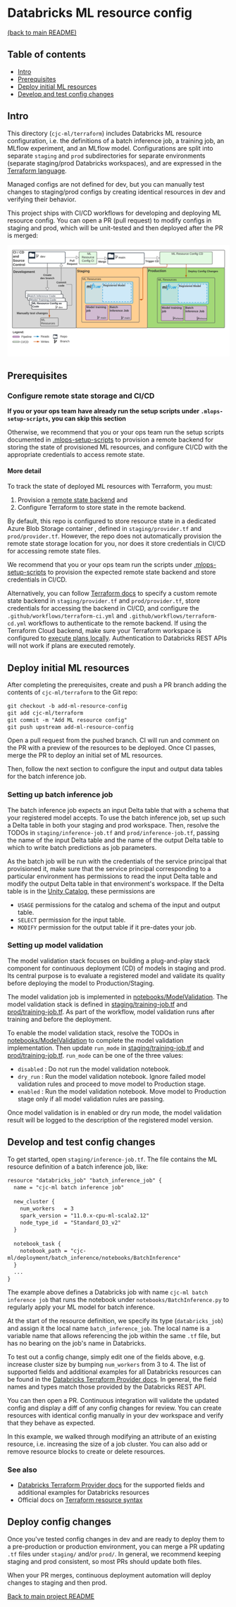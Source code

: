# Databricks ML resource config
[(back to main README)](../../README.md)

## Table of contents
* [Intro](#intro)
* [Prerequisites](#prerequisites)
* [Deploy initial ML resources](#deploy-initial-ml-resources)
* [Develop and test config changes](#develop-and-test-config-changes)

## Intro

This directory (`cjc-ml/terraform`) includes Databricks ML resource configuration, i.e. the definitions of a batch
inference job, a training job, an MLflow experiment, and an MLflow model.
Configurations are split into separate `staging` and `prod` subdirectories
for separate environments (separate staging/prod Databricks workspaces), and are expressed in
the [Terraform language](https://developer.hashicorp.com/terraform/language#terraform-language-documentation).

Managed configs are not defined for dev, but you can manually test changes to staging/prod configs by
creating identical resources in dev and verifying their behavior.

This project ships with CI/CD workflows for developing and deploying ML resource config. You can open a PR (pull request) to modify configs in staging and prod,
which will be unit-tested and then deployed after the PR is merged:

![ML resource config diagram](../../docs/images/mlops-resource-config.png)

## Prerequisites

### Configure remote state storage and CI/CD
**If you or your ops team have already run the setup scripts under `.mlops-setup-scripts`,
you can skip this section**

Otherwise, we recommend that you or your ops team run the setup scripts documented in [.mlops-setup-scripts](../../.mlops-setup-scripts/README.md) to
provision a remote backend for storing the state of provisioned ML resources, and configure CI/CD
with the appropriate credentials to access remote state.

#### More detail

To track the state of deployed ML resources with Terraform, you must:
1. Provision a [remote state backend](https://developer.hashicorp.com/terraform/language/settings/backends/configuration) and
2. Configure Terraform to store state in the remote backend. 

By default, this repo is configured to store resource state in a dedicated
 Azure Blob Storage container ,
defined in `staging/provider.tf` and `prod/provider.tf`. However, the repo does not automatically provision the
remote state storage location for you, nor does it store credentials in CI/CD for accessing remote state files.

We recommend that you or your ops team
run the scripts under [.mlops-setup-scripts](../../.mlops-setup-scripts/README.md) to provision the
expected remote state backend and store credentials in CI/CD.

Alternatively, you can follow
[Terraform docs](https://developer.hashicorp.com/terraform/language/settings/backends/configuration) to specify a custom remote state
backend in `staging/provider.tf` and `prod/provider.tf`, store credentials for accessing the backend in CI/CD,
and configure the `.github/workflows/terraform-ci.yml` and `.github/workflows/terraform-cd.yml` workflows
to authenticate to the remote backend. If using the Terraform Cloud backend, make sure your Terraform workspace is configured
to [execute plans locally](https://www.terraform.io/cloud-docs/workspaces/settings#execution-mode).
Authentication to Databricks REST APIs will not work if plans are executed remotely.


## Deploy initial ML resources
After completing the prerequisites, create and push a PR branch adding
the contents of `cjc-ml/terraform` to the Git repo:
```
git checkout -b add-ml-resource-config
git add cjc-ml/terraform
git commit -m "Add ML resource config"
git push upstream add-ml-resource-config
```
Open a pull request from the pushed branch. 
CI will run and comment on the PR with a preview of the resources to be deployed.
Once CI passes, merge the PR to deploy an initial set of ML resources.

Then, follow the next section to configure the input and output data tables for the
batch inference job.

### Setting up batch inference job
The batch inference job expects an input Delta table that with a schema that your registered model accepts. To use the batch
inference job, set up such a Delta table in both your staging and prod workspace.
Then, resolve the TODOs in `staging/inference-job.tf` and `prod/inference-job.tf`, passing
the name of the input Delta table and the name of the output Delta table to which to write
batch predictions as job parameters.

As the batch job will be run with the credentials of the service principal that provisioned it, make sure that the service
principal corresponding to a particular environment has permissions to read the input Delta table and modify the output Delta table in that environment's workspace. If the Delta table is in the [Unity Catalog](https://www.databricks.com/product/unity-catalog), these permissions are

* `USAGE` permissions for the catalog and schema of the input and output table.
* `SELECT` permission for the input table.
* `MODIFY` permission for the output table if it pre-dates your job.

### Setting up model validation
The model validation stack focuses on building a plug-and-play stack component for continuous deployment (CD) of models 
in staging and prod.
Its central purpose is to evaluate a registered model and validate its quality before deploying the model to Production/Staging.

The model validation job is implemented in [notebooks/ModelValidation](../validation/notebooks/ModelValidation.py). The model validation stack is defined in 
[staging/training-job.tf](./staging/training-job.tf) and [prod/training-job.tf](./prod/training-job.tf).
As part of the workflow, model validation runs after training and before the deployment.

To enable the model validation stack, resolve the TODOs in [notebooks/ModelValidation](../validation/notebooks/ModelValidation.py) to complete the model validation implementation.
Then update `run_mode` in [staging/training-job.tf](./staging/training-job.tf) and [prod/training-job.tf](./prod/training-job.tf). `run_mode` can be one of the three values:
* `disabled` : Do not run the model validation notebook.
* `dry_run`  : Run the model validation notebook. Ignore failed model validation rules and proceed to move model to Production stage.
* `enabled`  : Run the model validation notebook. Move model to Production stage only if all model validation rules are passing.

Once model validation is in enabled or dry run mode, the model validation result will be logged to the description of the registered model version.
## Develop and test config changes
To get started, open `staging/inference-job.tf`.  The file contains the ML resource definition of
a batch inference job, like:

```$xslt
resource "databricks_job" "batch_inference_job" {
  name = "cjc-ml batch inference job"

  new_cluster {
    num_workers   = 3
    spark_version = "11.0.x-cpu-ml-scala2.12"
    node_type_id  = "Standard_D3_v2"
  }

  notebook_task {
    notebook_path = "cjc-ml/deployment/batch_inference/notebooks/BatchInference"
  }
  ...
}
```

The example above defines a Databricks job with name `cjc-ml batch inference job`
that runs the notebook under `notebooks/BatchInference.py` to regularly apply your ML model
for batch inference. 

At the start of the resource definition, we specify its type (`databricks_job`)
and assign it the local name ``batch_inference_job``. The local name is a variable
name that allows referencing the job within the same ``.tf`` file, but has no bearing
on the job's name in Databricks.

To test out a config change, simply edit one of the fields above, e.g. 
increase cluster size by bumping `num_workers` from 3 to 4. 
The list of supported fields and additional examples for all Databricks resources can be found in the 
[Databricks Terraform Provider docs](https://registry.terraform.io/providers/databricks/databricks/latest/docs/resources/job).
In general, the field names and types match those provided by the Databricks REST API.

You can then open a PR. Continuous integration will validate the updated config and display a diff
of any config changes for review. You can create resources with identical config manually in your dev workspace
and verify that they behave as expected.

In this example, we walked through modifying an attribute of an existing resource, i.e. increasing the
size of a job cluster. You can also add or remove resource blocks to create or delete resources.

### See also
* [Databricks Terraform Provider docs](https://registry.terraform.io/providers/databricks/databricks/latest/docs/resources/job) for the supported fields and additional examples for Databricks resources
* Official docs on [Terraform resource syntax](https://developer.hashicorp.com/terraform/language/resources/syntax#resource-syntax)

## Deploy config changes

Once you've tested config changes in dev and are ready to deploy them to a pre-production or production
environment, you can merge a PR updating `.tf` files under `staging/` and/or
`prod/`. In general, we recommend keeping staging and prod consistent, so most PRs should update both files.

When your PR merges, continuous deployment automation will deploy changes to staging and then prod.

[Back to main project README](../../README.md)
